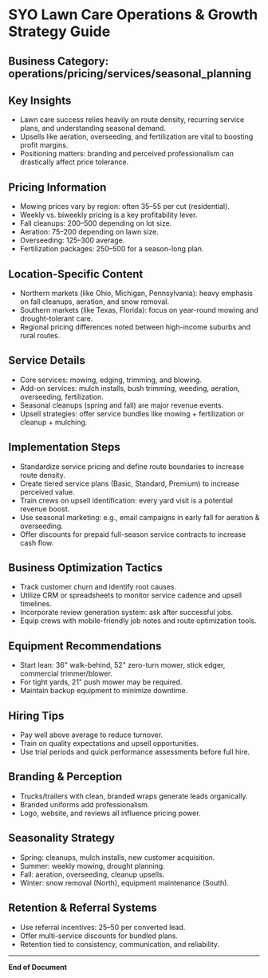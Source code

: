 # SYO Lawn Care Operations & Growth Strategy Guide

## Business Category: operations/pricing/services/seasonal_planning

## Key Insights
- Lawn care success relies heavily on route density, recurring service plans, and understanding seasonal demand.
- Upsells like aeration, overseeding, and fertilization are vital to boosting profit margins.
- Positioning matters: branding and perceived professionalism can drastically affect price tolerance.

## Pricing Information
- Mowing prices vary by region: often $35–$55 per cut (residential).
- Weekly vs. biweekly pricing is a key profitability lever.
- Fall cleanups: $200–$500 depending on lot size.
- Aeration: $75–$200 depending on lawn size.
- Overseeding: $125–$300 average.
- Fertilization packages: $250–$500 for a season-long plan.

## Location-Specific Content
- Northern markets (like Ohio, Michigan, Pennsylvania): heavy emphasis on fall cleanups, aeration, and snow removal.
- Southern markets (like Texas, Florida): focus on year-round mowing and drought-tolerant care.
- Regional pricing differences noted between high-income suburbs and rural routes.

## Service Details
- Core services: mowing, edging, trimming, and blowing.
- Add-on services: mulch installs, bush trimming, weeding, aeration, overseeding, fertilization.
- Seasonal cleanups (spring and fall) are major revenue events.
- Upsell strategies: offer service bundles like mowing + fertilization or cleanup + mulching.

## Implementation Steps
- Standardize service pricing and define route boundaries to increase route density.
- Create tiered service plans (Basic, Standard, Premium) to increase perceived value.
- Train crews on upsell identification: every yard visit is a potential revenue boost.
- Use seasonal marketing: e.g., email campaigns in early fall for aeration & overseeding.
- Offer discounts for prepaid full-season service contracts to increase cash flow.

## Business Optimization Tactics
- Track customer churn and identify root causes.
- Utilize CRM or spreadsheets to monitor service cadence and upsell timelines.
- Incorporate review generation system: ask after successful jobs.
- Equip crews with mobile-friendly job notes and route optimization tools.

## Equipment Recommendations
- Start lean: 36" walk-behind, 52" zero-turn mower, stick edger, commercial trimmer/blower.
- For tight yards, 21" push mower may be required.
- Maintain backup equipment to minimize downtime.

## Hiring Tips
- Pay well above average to reduce turnover.
- Train on quality expectations and upsell opportunities.
- Use trial periods and quick performance assessments before full hire.

## Branding & Perception
- Trucks/trailers with clean, branded wraps generate leads organically.
- Branded uniforms add professionalism.
- Logo, website, and reviews all influence pricing power.

## Seasonality Strategy
- Spring: cleanups, mulch installs, new customer acquisition.
- Summer: weekly mowing, drought planning.
- Fall: aeration, overseeding, cleanup upsells.
- Winter: snow removal (North), equipment maintenance (South).

## Retention & Referral Systems
- Use referral incentives: $25–$50 per converted lead.
- Offer multi-service discounts for bundled plans.
- Retention tied to consistency, communication, and reliability.

---

**End of Document**